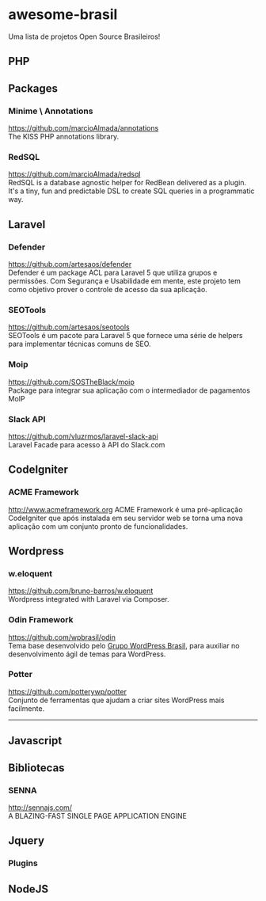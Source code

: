 # awesome-brasil
Uma lista de projetos Open Source Brasileiros!

PHP
---

## Packages

### Minime \ Annotations
https://github.com/marcioAlmada/annotations  
The KISS PHP annotations library.

### RedSQL
https://github.com/marcioAlmada/redsql  
RedSQL is a database agnostic helper for RedBean delivered as a plugin. It's a tiny, fun and predictable DSL to create SQL queries in a programmatic way.

## Laravel

### Defender
https://github.com/artesaos/defender  
Defender é um package ACL para Laravel 5 que utiliza grupos e permissões. Com Segurança e Usabilidade em mente, este projeto tem como objetivo prover o controle de acesso da sua aplicação.

### SEOTools
https://github.com/artesaos/seotools  
SEOTools é um pacote para Laravel 5 que fornece uma série de helpers para implementar técnicas comuns de SEO.

### Moip
https://github.com/SOSTheBlack/moip  
Package para integrar sua aplicação com o intermediador de pagamentos MoIP

### Slack API
https://github.com/vluzrmos/laravel-slack-api   
Laravel Facade para acesso à API do Slack.com

## CodeIgniter

### ACME Framework
http://www.acmeframework.org
ACME Framework é uma pré-aplicação CodeIgniter que após instalada em seu servidor web se torna uma nova aplicação com um conjunto pronto de funcionalidades.

## Wordpress

### w.eloquent 
https://github.com/bruno-barros/w.eloquent  
Wordpress integrated with Laravel via Composer.

### Odin Framework
https://github.com/wpbrasil/odin  
Tema base desenvolvido pelo [Grupo WordPress Brasil](https://www.facebook.com/groups/wordpress.brasil), para auxiliar no desenvolvimento ágil de temas para WordPress.

### Potter
https://github.com/potterywp/potter  
Conjunto de ferramentas que ajudam a criar sites WordPress mais facilmente.

-------------------------------------------------------

Javascript
----------

## Bibliotecas

### SENNA
http://sennajs.com/  
A BLAZING-FAST SINGLE PAGE APPLICATION ENGINE

## Jquery

### Plugins

## NodeJS
